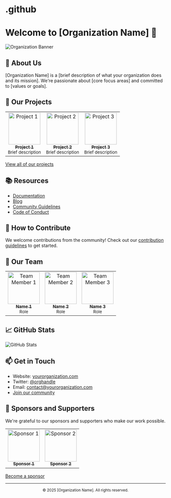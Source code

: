 # .github
# Welcome to [Organization Name] 👋

![Organization Banner](https://via.placeholder.com/1200x300)

## 🚀 About Us
[Organization Name] is a [brief description of what your organization does and its mission]. We're passionate about [core focus areas] and committed to [values or goals].

## 🌟 Our Projects

<table>
  <tr>
    <td align="center">
      <a href="https://github.com/orgname/project1">
        <img src="https://via.placeholder.com/150" width="100px;" alt="Project 1"/>
        <br />
        <sub><b>Project 1</b></sub>
      </a>
      <br />
      <sub>Brief description</sub>
    </td>
    <td align="center">
      <a href="https://github.com/orgname/project2">
        <img src="https://via.placeholder.com/150" width="100px;" alt="Project 2"/>
        <br />
        <sub><b>Project 2</b></sub>
      </a>
      <br />
      <sub>Brief description</sub>
    </td>
    <td align="center">
      <a href="https://github.com/orgname/project3">
        <img src="https://via.placeholder.com/150" width="100px;" alt="Project 3"/>
        <br />
        <sub><b>Project 3</b></sub>
      </a>
      <br />
      <sub>Brief description</sub>
    </td>
  </tr>
</table>

[View all of our projects](https://github.com/orgs/orgname/repositories)

## 📚 Resources

- [Documentation](https://docs.yourorganization.com)
- [Blog](https://blog.yourorganization.com)
- [Community Guidelines](https://github.com/orgname/.github/blob/main/CONTRIBUTING.md)
- [Code of Conduct](https://github.com/orgname/.github/blob/main/CODE_OF_CONDUCT.md)

## 🤝 How to Contribute

We welcome contributions from the community! Check out our [contribution guidelines](https://github.com/orgname/.github/blob/main/CONTRIBUTING.md) to get started.

## 👥 Our Team

<table>
  <tr>
    <td align="center">
      <a href="https://github.com/username1">
        <img src="https://github.com/username1.png" width="100px;" alt="Team Member 1"/>
        <br />
        <sub><b>Name 1</b></sub>
      </a>
      <br />
      <sub>Role</sub>
    </td>
    <td align="center">
      <a href="https://github.com/username2">
        <img src="https://github.com/username2.png" width="100px;" alt="Team Member 2"/>
        <br />
        <sub><b>Name 2</b></sub>
      </a>
      <br />
      <sub>Role</sub>
    </td>
    <td align="center">
      <a href="https://github.com/username3">
        <img src="https://github.com/username3.png" width="100px;" alt="Team Member 3"/>
        <br />
        <sub><b>Name 3</b></sub>
      </a>
      <br />
      <sub>Role</sub>
    </td>
  </tr>
</table>

## 📈 GitHub Stats

![GitHub Stats](https://github-readme-stats.vercel.app/api?username=orgname&show_icons=true&theme=radical)

## 📫 Get in Touch

- Website: [yourorganization.com](https://yourorganization.com)
- Twitter: [@orghandle](https://twitter.com/orghandle)
- Email: contact@yourorganization.com
- [Join our community](https://discord.gg/yourorg)

## 💖 Sponsors and Supporters

We're grateful to our sponsors and supporters who make our work possible.

<table>
  <tr>
    <td align="center">
      <a href="https://sponsor1.com">
        <img src="https://via.placeholder.com/150" width="100px;" alt="Sponsor 1"/>
        <br />
        <sub><b>Sponsor 1</b></sub>
      </a>
    </td>
    <td align="center">
      <a href="https://sponsor2.com">
        <img src="https://via.placeholder.com/150" width="100px;" alt="Sponsor 2"/>
        <br />
        <sub><b>Sponsor 2</b></sub>
      </a>
    </td>
  </tr>
</table>

[Become a sponsor](https://github.com/sponsors/orgname)

---

<div align="center">
  <sub>© 2025 [Organization Name]. All rights reserved.</sub>
</div>
